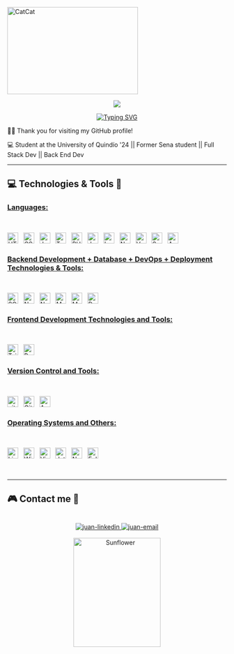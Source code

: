 <a href="https://github.com/SophieNguyen113"><img src="Sophie%20Nguyen%20-%20CatCat.gif" width="300px" height="200px" alt="CatCat"></a> 

<p align="center">
  <a href="https://github.com/DenverCoder1/readme-typing-svg">
    <img src="https://readme-typing-svg.demolab.com/?lines=How%20do%20you%20do?&font=Fira%20Code&center=true&width=440&height=45&color=ffffff&vCenter=true&pause=1000&size=35" /></a>
</p>

<p align="center">
  <a href="https://git.io/typing-svg"><img src="https://readme-typing-svg.herokuapp.com?font=Fira+Code&pause=1000&color=EAF1F7&random=false&width=435&lines=I'm+Juan+David+L%C3%B3pez+%F0%9F%91%8B" alt="Typing SVG" /></a>
  
🙋‍♂️ Thank you for visiting my GitHub profile! 

💻 Student at the University of Quindío '24 || Former Sena student || Full Stack Dev || Back End Dev

<hr>

## 💻 Technologies & Tools 🚀

### <u> Languages: </u>

<br>

<span><img src="https://img.shields.io/badge/HTML5-E34F26?style=for-the-badge&logo=html5&logoColor=white" alt="HTML5 logo" title="HTML5" height="25" /></span>
&nbsp;
<span><img src="https://img.shields.io/badge/CSS3-1572B6?style=for-the-badge&logo=css3&logoColor=white" alt="CSS3 logo" title="CSS3" height="25" /></span>
&nbsp;
<span><img src="https://img.shields.io/badge/JavaScript-323330?style=for-the-badge&logo=javascript&logoColor=F7DF1E" alt="JavaScript logo" title="JavaScript" height="25" /></span>
&nbsp;
<span><img src="https://img.shields.io/badge/TypeScript-007ACC?style=for-the-badge&logo=typescript&logoColor=white" alt="TypeScript logo" title="TypeScript" height="25" /></span>
&nbsp;
<span> <img src="https://img.shields.io/badge/PHP-777BB4?style=for-the-badge&logo=php&logoColor=white" alt="PHP logo" title="PHP" height="25" /> 
</span>
&nbsp;
<span><img src="https://img.shields.io/badge/Java-ED8B00?style=for-the-badge&logo=java&logoColor=white" alt="Java logo" title="Java" height="25" /></span>
&nbsp;
<span><img src="https://img.shields.io/badge/Laravel-FF2D20?style=for-the-badge&logo=laravel&logoColor=white" alt="Laravel logo" title="Laravel" height="25" /></span>
&nbsp;
<span><img src="https://img.shields.io/badge/Node.js-339933?style=for-the-badge&logo=node.js&logoColor=white" alt="Node.js logo" title="Node.js" height="25" /></span>
&nbsp;
<span><img src="https://img.shields.io/badge/Vue.js-4FC08D?style=for-the-badge&logo=vue.js&logoColor=white" alt="Vue.js 
logo" title="Vue.js" height="25" /></span>
&nbsp;
<span><img src="https://img.shields.io/badge/Spring_Boot-6DB33F?style=for-the-badge&logo=spring-boot&logoColor=white" alt="Spring Boot logo" title="Spring Boot" height="25" /></span>
&nbsp;
<span><img src="https://img.shields.io/badge/Angular-DD0031?style=for-the-badge&logo=angular&logoColor=white" alt="Angular logo" title="Angular" height="25" /></span>
<br>

### <u> Backend Development + Database + DevOps + Deployment Technologies & Tools: </u>

<br>

<span><img src="https://img.shields.io/badge/SQL_Server-CC2927?style=for-the-badge&logo=microsoft-sql-server&logoColor=white" alt="SQL Server logo" title="SQL Server" height="25" /></span>
&nbsp;
<span><img src="https://img.shields.io/badge/Node.js-339933?style=for-the-badge&logo=nodedotjs&logoColor=white" alt="Node.js logo" title="Node.js" height="25" /></span>
&nbsp;
<span><img src="https://img.shields.io/badge/Navicat-008CDD?style=for-the-badge&logo=navicat&logoColor=white" alt="Navicat logo" title="Navicat" height="25" /></span>
&nbsp;
<span>
<span><img src="https://img.shields.io/badge/MongoDB-4EA94B?style=for-the-badge&logo=mongodb&logoColor=white" alt="MongoDB logo" title="MongoDB" height="25" /></span>
&nbsp;
<span>
<img src = "https://img.shields.io/badge/MySQL-005C84?style=for-the-badge&logo=mysql&logoColor=white" alt="MySQL logo" title="MySQL" height="25"/>
</span>
&nbsp;
<span><img src="https://img.shields.io/badge/Docker-2CA5E0?style=for-the-badge&logo=docker&logoColor=white" alt="Docker logo" title="Docker Code" height="25" /></span>

### <u> Frontend Development Technologies and Tools: </u>

<br>

<span><img src="https://img.shields.io/badge/Tailwind_CSS-38B2AC?style=for-the-badge&logo=tailwind-css&logoColor=white" alt="TailwindCSS logo" title="TailwindCSS" height="25" /></span>
&nbsp;
<span><img src="https://img.shields.io/badge/Bootstrap-563D7C?style=for-the-badge&logo=bootstrap&logoColor=white" alt="Bootstrap logo" title="Bootstrap" height="25" /></span>

### <u> Version Control and Tools:</u>

<br>

<span><img src="https://img.shields.io/badge/GIT-E44C30?style=for-the-badge&logo=git&logoColor=white" alt="git logo" title="Git" height="25" /></span>
&nbsp;
<span><img src="https://img.shields.io/badge/GitHub-100000?style=for-the-badge&logo=github&logoColor=white" alt="Github logo" title="Github" height="25" /></span>
&nbsp;
<span><img src="https://img.shields.io/badge/Azure_DevOps-0078D7?style=for-the-badge&logo=azure-devops&logoColor=white" alt="Azure DevOps logo" title="Azure DevOps" height="25" /></span>

### <u> Operating Systems and Others:</u>

<br>

<span><img src = "https://img.shields.io/badge/Linux-FCC624?style=for-the-badge&logo=linux&logoColor=black" alt="Linux Logo"  title="Linux" height="25"/></span>
&nbsp;
<span><img src = "https://img.shields.io/badge/Windows-0078D6?style=for-the-badge&logo=windows&logoColor=white" alt="Windows Logo"  title="Windows" height="25"/></span>
&nbsp;
<span><img src="https://img.shields.io/badge/VSCode-0078D4?style=for-the-badge&logo=visual%20studio%20code&logoColor=white" alt="Visual Studio Code logo" title="Visual Studio Code" height="25" /></span>
&nbsp;
<span><img src="https://img.shields.io/badge/JetBrains-000000?style=for-the-badge&logo=jetbrains&logoColor=white" alt="JetBrains logo" title="JetBrains" height="25" /></span>
&nbsp;
<span><img src="https://img.shields.io/badge/NetBeans-1B6AC6?style=for-the-badge&logo=apache-netbeans-ide&logoColor=white" alt="NetBeans logo" title="NetBeans" height="25" /></span>
&nbsp;
<span><img src="https://img.shields.io/badge/Eclipse-2C2255?style=for-the-badge&logo=eclipse-ide&logoColor=white" alt="Eclipse logo" title="Eclipse" height="25" /></span>

<br>

<hr>


## 🎮 Contact me 💯

<br>
<div align="center">
  <a href="https://www.linkedin.com/in/juan-david-lopez-mu%C3%B1oz-720097252/" target="_blank"  rel="noopener noreferrer">
    <img src="https://img.icons8.com/color/48/000000/linkedin.png" alt="juan-linkedin" />
  </a>
  <a href="mailto:sophiengocnguyen113@gmail.com" target="top" rel="noopener noreferrer">
  <img src="https://img.icons8.com/color/48/000000/gmail.png" alt="juan-email"/>
  </a>
</div>

<br>
<div align="center">
<a href="https://github.com/ATOMOSX">
<img src="https://wallpapercave.com/uwp/uwp4372872.jpeg" width="200px" height="250px" alt="Sunflower">
</a>

</div>
